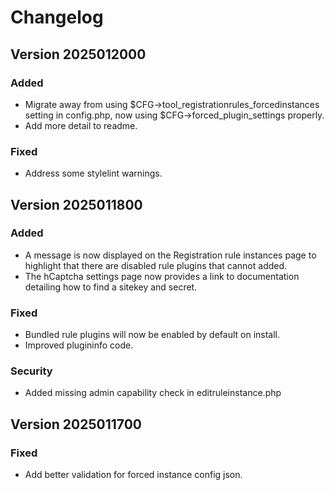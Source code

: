 # Changelog

## Version 2025012000

### Added

- Migrate away from using $CFG->tool_registrationrules_forcedinstances setting in config.php, now using $CFG->forced_plugin_settings properly.
- Add more detail to readme.

### Fixed

- Address some stylelint warnings.

## Version 2025011800

### Added

- A message is now displayed on the Registration rule instances page to highlight that there are disabled rule plugins that cannot added.
- The hCaptcha settings page now provides a link to documentation detailing how to find a sitekey and secret.

### Fixed

- Bundled rule plugins will now be enabled by default on install.
- Improved plugininfo code.

### Security

- Added missing admin capability check in editruleinstance.php

## Version 2025011700

### Fixed

- Add better validation for forced instance config json.
